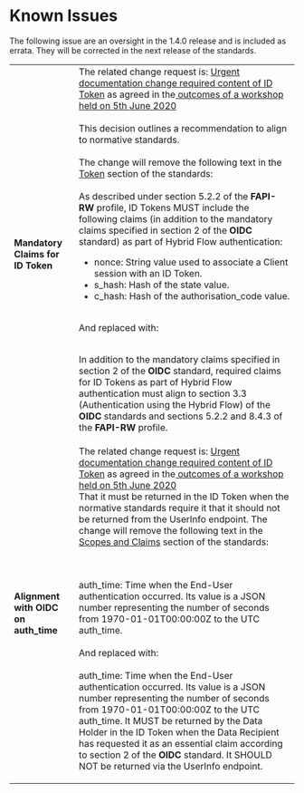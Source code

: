 # Known Issues

<p>The following issue are an oversight in the 1.4.0 release and is included as errata. They will be corrected in the next release of the standards.</p>

<table>
<tr>
<td> <b>Mandatory Claims for ID Token</b> </td>
<td>
The related change request is: <a href="https://github.com/ConsumerDataStandardsAustralia/standards-maintenance/issues/227">Urgent documentation change required content of ID Token</a> as agreed in the<a href="https://github.com/ConsumerDataStandardsAustralia/standards-maintenance/issues/227#issuecomment-639285633"> outcomes of a workshop held on 5th June 2020</a>
<br><br>
This decision outlines a recommendation to align to normative standards.
<br><br>
The change will remove the following text in the <a href="https://consumerdatastandardsaustralia.github.io/standards/#tokens">Token</a> section of the standards:
<br><br>
As described under section 5.2.2 of the <b>FAPI-RW</b> profile, ID Tokens MUST include the following claims (in addition to the mandatory claims specified in section 2 of the <b>OIDC</b> standard) as part of Hybrid Flow authentication:
  <ul><li> nonce: String value used to associate a Client session with an ID Token. </li>
  <li> s_hash: Hash of the state value. </li>
  <li> c_hash: Hash of the authorisation_code value. </li></ul>

<br>
And replaced with:
<br><br>

 In addition to the mandatory claims specified in section 2 of the <b>OIDC</b> standard, required claims for ID Tokens as part of Hybrid Flow authentication must align to section 3.3 (Authentication using the Hybrid Flow) of the <b>OIDC</b> standards and sections 5.2.2 and 8.4.3 of the <b>FAPI-RW</b> profile.
</td>
</tr>
<tr>
<td><b>Alignment with OIDC on auth_time</b></td>
<td>
The related change request is: <a href="https://github.com/ConsumerDataStandardsAustralia/standards-maintenance/issues/228">Urgent documentation change required content of ID Token</a> as agreed in the<a href="https://github.com/ConsumerDataStandardsAustralia/standards-maintenance/issues/228#issuecomment-639285534"> outcomes of a workshop held on 5th June 2020</a>

<br>
That it must be returned in the ID Token when the normative standards require it
that it should not be returned from the UserInfo endpoint. The change will remove the following text in the <a href="https://consumerdatastandardsaustralia.github.io/standards/#scopes-and-claims">Scopes and Claims</a> section of the standards:

<br><br>
auth_time: Time when the End-User authentication occurred. Its value is a JSON number representing the number of seconds from 1970-01-01T00:00:00Z to the UTC auth_time.
<br><br>
And replaced with:
<br><br>
auth_time: Time when the End-User authentication occurred. Its value is a JSON number representing the number of seconds from 1970-01-01T00:00:00Z to the UTC auth_time. It MUST be returned by the Data Holder in the ID Token when the Data Recipient has requested it as an essential claim according to section 2 of the <b>OIDC</b> standard. It SHOULD NOT be returned via the UserInfo endpoint.
</td>
</tr>
</table>
